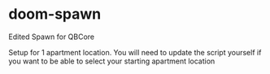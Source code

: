 # doom-spawn
 Edited Spawn for QBCore


Setup for 1 apartment location. You will need to update the script yourself if you want to be able to select your starting apartment location

